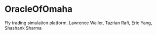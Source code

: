 # OracleOfOmaha
Fly trading simulation platform. Lawrence Waller, Tazrian Rafi, Eric Yang, Shashank Sharma
